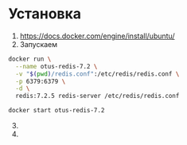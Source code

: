 # Установка
1. https://docs.docker.com/engine/install/ubuntu/
2. Запускаем
```sh
docker run \
  --name otus-redis-7.2 \
  -v "$(pwd)/redis.conf":/etc/redis/redis.conf \
  -p 6379:6379 \
  -d \
  redis:7.2.5 redis-server /etc/redis/redis.conf
```

```sh
docker start otus-redis-7.2
```
3. 
4. 
